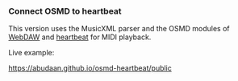 ### Connect OSMD to heartbeat

This version uses the MusicXML parser and the OSMD modules of [WebDAW](https://github.com/abudaan/webdaw-modules) and [heartbeat](https://github.com/abudaan/heartbeat) for MIDI playback.

Live example:

<https://abudaan.github.io/osmd-heartbeat/public>
